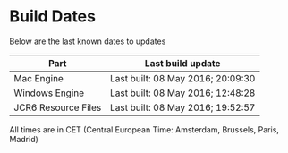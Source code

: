 # Build Dates

Below are the last known dates to updates

Part | Last build update
-----|-----
Mac Engine | Last built: 08 May 2016; 20:09:30
Windows Engine | Last built: 08 May 2016; 12:48:28
JCR6 Resource Files | Last built: 08 May 2016; 19:52:57
All times are in CET (Central European Time: Amsterdam, Brussels, Paris, Madrid)



